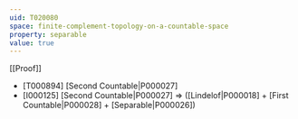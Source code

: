 ```yaml
---
uid: T020080
space: finite-complement-topology-on-a-countable-space
property: separable
value: true
---
```

[[Proof]]

* [T000894] [Second Countable|P000027]
* [I000125] [Second Countable|P000027] => ([Lindelof|P000018] + [First Countable|P000028] + [Separable|P000026])

